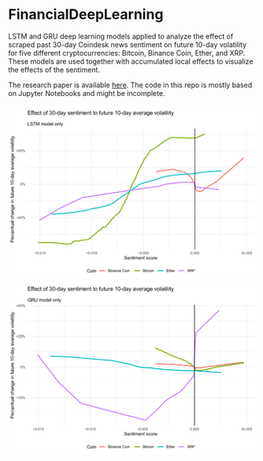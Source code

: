 # FinancialDeepLearning

LSTM and GRU deep learning models applied to analyze the effect of scraped past 30-day Coindesk news sentiment on future 10-day volatility for five different cryptocurrencies: Bitcoin, Binance Coin, Ether, and XRP. These models are used together with accumulated local effects to visualize the effects of the sentiment.

The research paper is available [here](https://github.com/KaroRonty/FinancialDeepLearning/blob/main/Paper.pdf). The code in this repo is mostly based on Jupyter Notebooks and might be incomplete.

![LSTM plot](https://github.com/KaroRonty/FinancialDeepLearning/blob/main/Results/sentiment_lstm.png?raw=true)
![GRU plot](https://github.com/KaroRonty/FinancialDeepLearning/blob/main/Results/sentiment_gru.png?raw=true)
